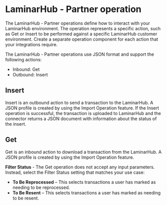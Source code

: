 # LaminarHub - Partner operation 

<head>
  <meta name="guidename" content="Integration"/>
  <meta name="context" content="GUID-ca77e2d1-aca9-4629-b647-e9cca46ec48b"/>
</head>

The LaminarHub - Partner operations define how to interact with your LaminarHub
environment. The operation represents a specific action, such as Get or Insert to be performed
against a specific LaminarHub customer environment. Create a separate operation component
for each action that your integrations require.

The LaminarHub - Partner operations use JSON format and support the following actions:

- Inbound: Get
- Outbound: Insert

## Insert

Insert is an outbound action to send a transaction to the LaminarHub. A JSON profile is created by
using the Import Operation feature. If the Insert operation is successful, the transaction is uploaded
to LaminarHub and the connector returns a JSON document with information about the status of the
insert.

## Get

Get is an inbound action to download a transaction from the LaminarHub. A JSON profile is created by
using the Import Operation feature.

**Filter Status** - 
The Get operation does not accept any input parameters. Instead, select the Filter Status setting that
matches your use case:

- **To Be Reprocessed** – This selects transactions a user has marked as needing to be
reprocessed.
- **To Be Resent** – This selects transactions a user has marked as needing to be resent.